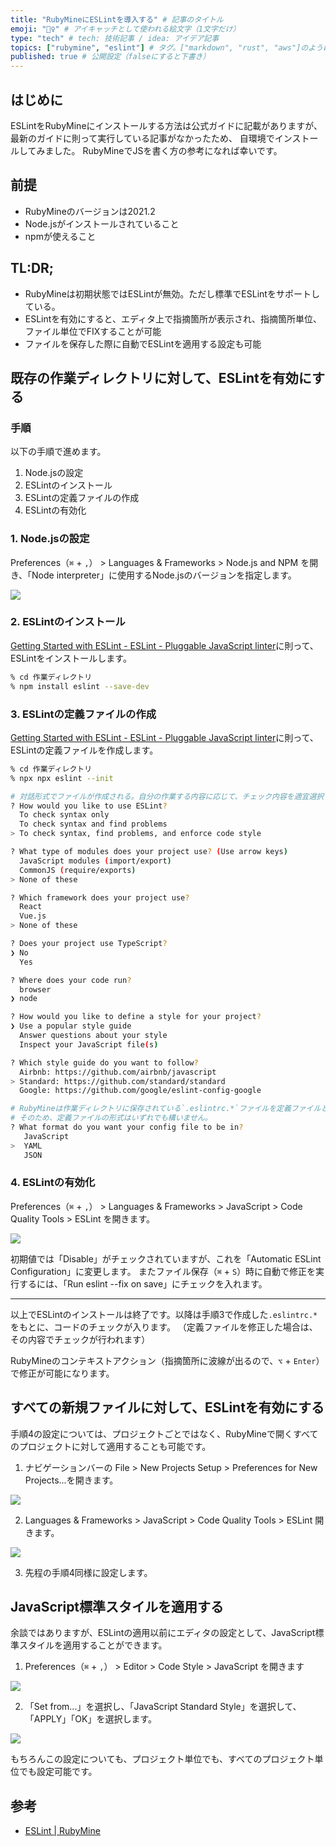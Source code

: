 ```yaml
---
title: "RubyMineにESLintを導入する" # 記事のタイトル
emoji: "👮‍♀️" # アイキャッチとして使われる絵文字（1文字だけ）
type: "tech" # tech: 技術記事 / idea: アイデア記事
topics: ["rubymine", "eslint"] # タグ。["markdown", "rust", "aws"]のように指定する
published: true # 公開設定（falseにすると下書き）
---
```


## はじめに

ESLintをRubyMineにインストールする方法は公式ガイドに記載がありますが、最新のガイドに則って実行している記事がなかったため、 自環境でインストールしてみました。
RubyMineでJSを書く方の参考になれば幸いです。

## 前提

- RubyMineのバージョンは2021.2
- Node.jsがインストールされていること
- npmが使えること

## TL:DR;

- RubyMineは初期状態ではESLintが無効。ただし標準でESLintをサポートしている。
- ESLintを有効にすると、エディタ上で指摘箇所が表示され、指摘箇所単位、ファイル単位でFIXすることが可能
- ファイルを保存した際に自動でESLintを適用する設定も可能

## 既存の作業ディレクトリに対して、ESLintを有効にする

### 手順

以下の手順で進めます。

1. Node.jsの設定
2. ESLintのインストール
3. ESLintの定義ファイルの作成
4. ESLintの有効化

### 1. Node.jsの設定

Preferences（`⌘` + `,`） > Languages & Frameworks > Node.js and NPM を開き、「Node interpreter」に使用するNode.jsのバージョンを指定します。

![](/images/install-markdown-to-rubymine/rubymine-210816-17:06:29.png)

### 2. ESLintのインストール

[Getting Started with ESLint \- ESLint \- Pluggable JavaScript linter](https://eslint.org/docs/user-guide/getting-started)に則って、ESLintをインストールします。

```bash
% cd 作業ディレクトリ
% npm install eslint --save-dev
```

### 3. ESLintの定義ファイルの作成

[Getting Started with ESLint \- ESLint \- Pluggable JavaScript linter](https://eslint.org/docs/user-guide/getting-started)に則って、ESLintの定義ファイルを作成します。

```bash
% cd 作業ディレクトリ
% npx npx eslint --init

# 対話形式でファイルが作成される。自分の作業する内容に応じて、チェック内容を適宜選択すること
? How would you like to use ESLint?
  To check syntax only 
  To check syntax and find problems 
> To check syntax, find problems, and enforce code style

? What type of modules does your project use? (Use arrow keys)
  JavaScript modules (import/export)
  CommonJS (require/exports)
> None of these

? Which framework does your project use?
  React
  Vue.js
> None of these

? Does your project use TypeScript? 
❯ No 
  Yes

? Where does your code run? 
  browser
❯ node

? How would you like to define a style for your project?
❯ Use a popular style guide
  Answer questions about your style
  Inspect your JavaScript file(s)

? Which style guide do you want to follow?
  Airbnb: https://github.com/airbnb/javascript
> Standard: https://github.com/standard/standard
  Google: https://github.com/google/eslint-config-google

# RubyMineは作業ディレクトリに保存されている`.eslintrc.*`ファイルを定義ファイルとして使用します。
# そのため、定義ファイルの形式はいずれでも構いません。
? What format do you want your config file to be in?
   JavaScript
>  YAML
   JSON
```

### 4. ESLintの有効化

Preferences（`⌘` + `,`） > Languages & Frameworks > JavaScript > Code Quality Tools > ESLint  を開きます。

![](/images/install-markdown-to-rubymine/rubymine-210816-17:16:29.png)

初期値では「Disable」がチェックされていますが、これを「Automatic ESLint Configuration」に変更します。
またファイル保存（`⌘` + `S`）時に自動で修正を実行するには、「Run eslint --fix on save」にチェックを入れます。

---

以上でESLintのインストールは終了です。以降は手順3で作成した`.eslintrc.*`をもとに、コードのチェックが入ります。
（定義ファイルを修正した場合は、その内容でチェックが行われます）

RubyMineのコンテキストアクション（指摘箇所に波線が出るので、`⌥` + `Enter`）で修正が可能になります。

## すべての新規ファイルに対して、ESLintを有効にする

手順4の設定については、プロジェクトごとではなく、RubyMineで開くすべてのプロジェクトに対して適用することも可能です。

1. ナビゲーションバーの File > New Projects Setup > Preferences for New Projects...を開きます。

![](/images/install-markdown-to-rubymine/rubymine-210816-17:25:55.png)

2. Languages & Frameworks > JavaScript > Code Quality Tools > ESLint 開きます。

![](/images/install-markdown-to-rubymine/rubymine-210816-17:26:05.png)

3. 先程の手順4同様に設定します。

## JavaScript標準スタイルを適用する

余談ではありますが、ESLintの適用以前にエディタの設定として、JavaScript標準スタイルを適用することができます。

1. Preferences（`⌘` + `,`） > Editor > Code Style > JavaScript を開きます

![](/images/install-markdown-to-rubymine/rubymine-210816-17:32:57.png)

2. 「Set from...」を選択し、「JavaScript Standard Style」を選択して、「APPLY」「OK」を選択します。

![](/images/install-markdown-to-rubymine/rubymine-210816-17:34:29.png)

もちろんこの設定についても、プロジェクト単位でも、すべてのプロジェクト単位でも設定可能です。

## 参考

- [ESLint \| RubyMine](https://pleiades.io/help/ruby/eslint.html) 
